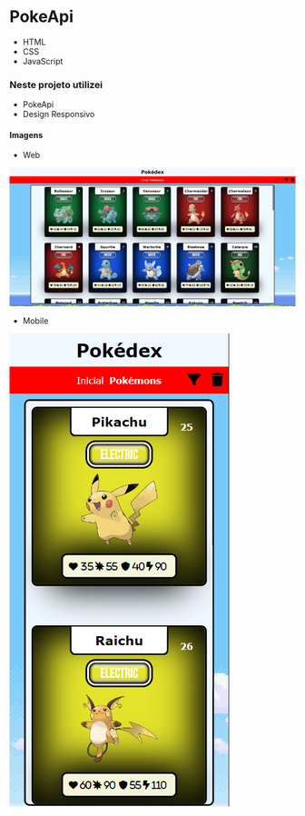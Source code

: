 # PokeApi

- HTML 
- CSS 
- JavaScript

<h3>Neste projeto utilizei</h3>

- PokeApi 
- Design Responsivo 

<h4>Imagens</h4>

- Web 
<img src="assets/img/telainicial.png">
 
- Mobile

<img src="assets/img/iphone12.png">
